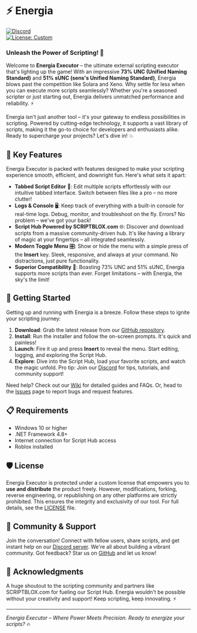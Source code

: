 # ⚡ Energia

[![Discord](https://img.shields.io/discord/Energia?color=blue&label=Join%20Discord)](https://discord.gg/uJPCNfgcGf)  
[![License: Custom](https://img.shields.io/badge/License-Custom-red)](https://github.com/InfernusScriptz/Energia-Executor/blob/main/LICENSE)

### Unleash the Power of Scripting! 🚀

Welcome to **Energia Executor** – the ultimate external scripting executor that's lighting up the game! With an impressive **73% UNC (Unified Naming Standard)** and **51% sUNC (sens's Unified Naming Standard)**, Energia blows past the competition like Solara and Xeno. Why settle for less when you can execute more scripts seamlessly? Whether you're a seasoned scripter or just starting out, Energia delivers unmatched performance and reliability. ⚡

Energia isn't just another tool – it's your gateway to endless possibilities in scripting. Powered by cutting-edge technology, it supports a vast library of scripts, making it the go-to choice for developers and enthusiasts alike. Ready to supercharge your projects? Let's dive in! 💥

## 🌟 Key Features

Energia Executor is packed with features designed to make your scripting experience smooth, efficient, and downright fun. Here's what sets it apart:

- **Tabbed Script Editor** 📝: Edit multiple scripts effortlessly with our intuitive tabbed interface. Switch between files like a pro – no more clutter!
- **Logs & Console** 🖥️: Keep track of everything with a built-in console for real-time logs. Debug, monitor, and troubleshoot on the fly. Errors? No problem – we've got your back!
- **Script Hub Powered by SCRIPTBLOX.com** 🌐: Discover and download scripts from a massive community-driven hub. It's like having a library of magic at your fingertips – all integrated seamlessly.
- **Modern Toggle Menu** 🎛️: Show or hide the menu with a simple press of the **Insert** key. Sleek, responsive, and always at your command. No distractions, just pure functionality.
- **Superior Compatibility** 🔄: Boasting 73% UNC and 51% sUNC, Energia supports more scripts than ever. Forget limitations – with Energia, the sky's the limit!

## 🚀 Getting Started

Getting up and running with Energia is a breeze. Follow these steps to ignite your scripting journey:
1. **Download**: Grab the latest release from our [GitHub repository](https://github.com/InfernusScriptz/Energia-Executor/releases).
2. **Install**: Run the installer and follow the on-screen prompts. It's quick and painless!
3. **Launch**: Fire it up and press **Insert** to reveal the menu. Start editing, logging, and exploring the Script Hub.
4. **Explore**: Dive into the Script Hub, load your favorite scripts, and watch the magic unfold. Pro tip: Join our [Discord](https://discord.gg/uJPCNfgcGf) for tips, tutorials, and community support!

Need help? Check out our [Wiki](https://github.com/InfernusScriptz/Energia-Executor/wiki) for detailed guides and FAQs. Or, head to the [Issues](https://github.com/InfernusScriptz/Energia-Executor/issues) page to report bugs and request features.

## 📋 Requirements

- Windows 10 or higher
- .NET Framework 4.8+
- Internet connection for Script Hub access
- Roblox installed

## 🛡️ License

Energia Executor is protected under a custom license that empowers you to **use and distribute** the product freely. However, modifications, forking, reverse engineering, or republishing on any other platforms are strictly prohibited. This ensures the integrity and exclusivity of our tool. For full details, see the [LICENSE](https://github.com/InfernusScriptz/Energia-Executor/blob/main/LICENSE) file.

## 🤝 Community & Support

Join the conversation! Connect with fellow users, share scripts, and get instant help on our [Discord server](https://discord.gg/uJPCNfgcGf). We're all about building a vibrant community. Got feedback? Star us on [GitHub](https://github.com/InfernusScriptz/Energia-Executor) and let us know!

## 🙏 Acknowledgments

A huge shoutout to the scripting community and partners like SCRIPTBLOX.com for fueling our Script Hub. Energia wouldn't be possible without your creativity and support! Keep scripting, keep innovating. ⚡

---

*Energia Executor – Where Power Meets Precision. Ready to energize your scripts?* 🔥
